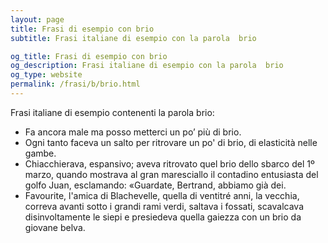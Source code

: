 ```yaml
---
layout: page
title: Frasi di esempio con brio 
subtitle: Frasi italiane di esempio con la parola  brio

og_title: Frasi di esempio con brio 
og_description: Frasi italiane di esempio con la parola  brio
og_type: website
permalink: /frasi/b/brio.html
---
```


Frasi italiane di esempio contenenti la parola brio:


- Fa ancora male ma posso metterci un po’ più di brio.
- Ogni tanto faceva un salto per ritrovare un po' di brio, di elasticità nelle gambe.
- Chiacchierava, espansivo; aveva ritrovato quel brio dello sbarco del 1º marzo, quando mostrava al gran maresciallo il contadino entusiasta del golfo Juan, esclamando: «Guardate, Bertrand, abbiamo già dei.
- Favourite, l'amica di Blachevelle, quella di ventitré anni, la vecchia, correva avanti sotto i grandi rami verdi, saltava i fossati, scavalcava disinvoltamente le siepi e presiedeva quella gaiezza con un brio da giovane belva.

